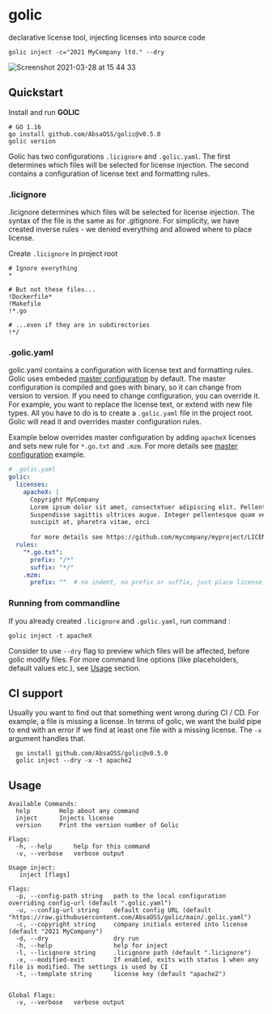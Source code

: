 # golic
declarative license tool, injecting licenses into source code
```
golic inject -c="2021 MyCompany ltd." --dry
```
![Screenshot 2021-03-28 at 15 44 33](https://user-images.githubusercontent.com/7195836/112754458-80b73700-8fdc-11eb-9a47-e21fca29219a.png)

## Quickstart 
Install and run **GOLIC**
```shell
# GO 1.16 
go install github.com/AbsaOSS/golic@v0.5.0
golic version
```
Golic has two configurations `.licignore` and `.golic.yaml`. The first determines which 
files will be selected for license injection. The second contains a configuration of license text and formatting rules.

### .licignore
.licignore determines which files will be selected for license injection. The syntax of the file is the same as for .gitignore.
For simplicity, we have created inverse rules - we denied everything and allowed where to place license.

Create `.licignore` in project root
```shell
# Ignore everything
*

# But not these files...
!Dockerfile*
!Makefile
!*.go

# ...even if they are in subdirectories
!*/
````
### .golic.yaml
golic.yaml contains a configuration with license text and formatting rules. Golic uses embeded [master configuration](https://raw.githubusercontent.com/AbsaOSS/golic/main/.golic.yaml) 
by default. The master configuration is compiled and goes with binary, so it can change from version to version.
If you need to change configuration, you can override it. For example, you want to replace the license text, 
or extend with new file types. All you have to do is to create a `.golic.yaml` file in the project root. Golic will 
read it and overrides master configuration rules.

Example below overrides master configuration by adding `apacheX` licenses and sets new rule for `*.go.txt` and `.mzm`.
For more details see [master configuration](https://raw.githubusercontent.com/AbsaOSS/golic/main/.golic.yaml) example.
```yaml
# .golic.yaml 
golic:
  licenses:
    apacheX: |
      Copyright MyCompany
      Lorem ipsum dolor sit amet, consectetuer adipiscing elit. Pellentesque pretium lectus id turpis. 
      Suspendisse sagittis ultrices augue. Integer pellentesque quam vel velit. In sem justo, commodo ut 
      suscipit at, pharetra vitae, orci
      
      for more details see https://github.com/mycompany/myproject/LICENSE
  rules:
    "*.go.txt":
      prefix: "/*"
      suffix: "*/"
    .mzm:
      prefix: ""  # no indent, no prefix or suffix, just place license text into top of the file 
```

### Running from commandline
If you already created `.licignore` and `.golic.yaml`, run command : 
```shell
golic inject -t apacheX
```
Consider to use `--dry` flag to preview which files will be affected, before golic modify files.
For more command line options (like placeholders, default values etc.), see [Usage](#usage) section.

## CI support
Usually you want to find out that something went wrong during CI / CD. For example, a file is missing a license. 
In terms of golic, we want the build pipe to end with an error if we find at least one file with a missing license.
The `-x` argument handles that.
```shell
  go install github.com/AbsaOSS/golic@v0.5.0
  golic inject --dry -x -t apache2
```

## Usage
```
Available Commands:
  help        Help about any command
  inject      Injects license
  version     Print the version number of Golic

Flags:
  -h, --help      help for this command
  -v, --verbose   verbose output

Usage inject:
   inject [flags]

Flags:
  -p, --config-path string   path to the local configuration overriding config-url (default ".golic.yaml")
  -u, --config-url string    default config URL (default "https://raw.githubusercontent.com/AbsaOSS/golic/main/.golic.yaml")
  -c, --copyright string     company initials entered into license (default "2021 MyCompany")
  -d, --dry                  dry run
  -h, --help                 help for inject
  -l, --licignore string     .licignore path (default ".licignore")
  -x, --modified-exit        If enabled, exits with status 1 when any file is modified. The settings is used by CI
  -t, --template string      license key (default "apache2")


Global Flags:
  -v, --verbose   verbose output
```
